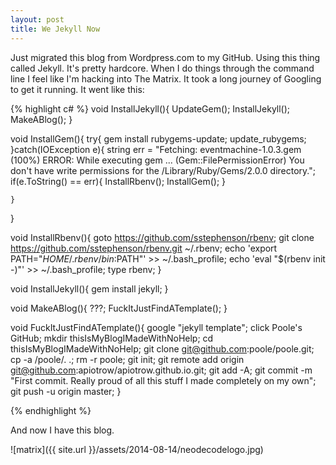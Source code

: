 ```yaml
---
layout: post
title: We Jekyll Now
---
```


Just migrated this blog from Wordpress.com to my GitHub. Using this thing called Jekyll. It's pretty hardcore. When I do things through the command line I feel like I'm hacking into The Matrix. It took a long journey of Googling to get it running. It went like this:

	
{% highlight c# %}
void InstallJekyll(){
	UpdateGem();
	InstallJekyll();
	MakeABlog();
}

void InstallGem(){
	try{
		gem install rubygems-update;
		update_rubygems;
	}catch(IOException e){
		string err = "Fetching: eventmachine-1.0.3.gem (100%) ERROR:  While executing gem ... (Gem::FilePermissionError) You don't have write permissions for the /Library/Ruby/Gems/2.0.0 directory.";
		if(e.ToString() == err){
			InstallRbenv();
			InstallGem();
		}

	}
}

void InstallRbenv(){
	goto https://github.com/sstephenson/rbenv;
	git clone https://github.com/sstephenson/rbenv.git ~/.rbenv;
	echo 'export PATH="$HOME/.rbenv/bin:$PATH"' >> ~/.bash_profile;
	echo 'eval "$(rbenv init -)"' >> ~/.bash_profile;
	type rbenv;
}

void InstallJekyll(){
	gem install jekyll;
}

void MakeABlog(){
	???;
	FuckItJustFindATemplate();
}

void FuckItJustFindATemplate(){
	google "jekyll template";
	click Poole's GitHub;
	mkdir thisIsMyBlogIMadeWithNoHelp;
	cd thisIsMyBlogIMadeWithNoHelp;
	git clone git@github.com:poole/poole.git;
	cp -a /poole/. .;
	rm -r poole;
	git init;
	git remote add origin git@github.com:apiotrow/apiotrow.github.io.git;
	git add -A;
	git commit -m "First commit. Really proud of all this stuff I made completely on my own";
	git push -u origin master;
}

{% endhighlight %}


And now I have this blog. 

![matrix]({{ site.url }}/assets/2014-08-14/neodecodelogo.jpg)
